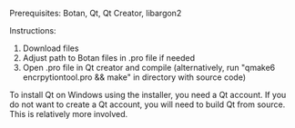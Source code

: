 Prerequisites: Botan, Qt, Qt Creator, libargon2

Instructions:
1. Download files
2. Adjust path to Botan files in .pro file if needed
3. Open .pro file in Qt creator and compile (alternatively, run "qmake6 encrpytiontool.pro && make" in directory with source code)

To install Qt on Windows using the installer, you need a Qt account. If you do not want to create a Qt account, you will need to build Qt from source. This is relatively more involved. 
